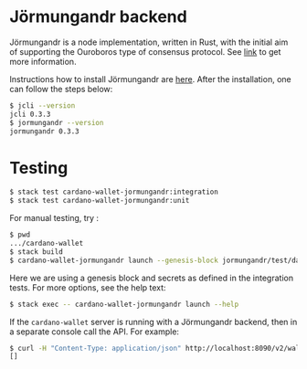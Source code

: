 # Jörmungandr backend

Jörmungandr is a node implementation, written in Rust, with the initial aim
of supporting the Ouroboros type of consensus protocol.
See [link](https://input-output-hk.github.io/jormungandr/) to get more information.

Instructions how to install Jörmungandr are [here](https://github.com/input-output-hk/jormungandr).
After the installation, one can follow the steps below:

``` bash
$ jcli --version
jcli 0.3.3
$ jormungandr --version
jormungandr 0.3.3
```

# Testing

``` bash
$ stack test cardano-wallet-jormungandr:integration
$ stack test cardano-wallet-jormungandr:unit
```

For manual testing, try :

``` bash
$ pwd
.../cardano-wallet
$ stack build
$ cardano-wallet-jormungandr launch --genesis-block jormungandr/test/data/jormungandr/block0.bin -- --secret jormungandr/test/data/jormungandr/secret.yaml
```

Here we are using a genesis block and secrets as defined in the integration tests.
For more options, see the help text:

``` bash
$ stack exec -- cardano-wallet-jormungandr launch --help
```

If the `cardano-wallet` server is running with a Jörmungandr backend, then in a separate console
call the API. For example:

``` bash
$ curl -H "Content-Type: application/json" http://localhost:8090/v2/wallets
[]
```
